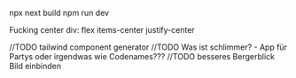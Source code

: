 npx next build
npm run dev

Fucking center div: flex items-center justify-center

//TODO tailwind component generator
//TODO Was ist schlimmer? - App für Partys oder irgendwas wie Codenames???
//TODO besseres Bergerblick Bild einbinden
